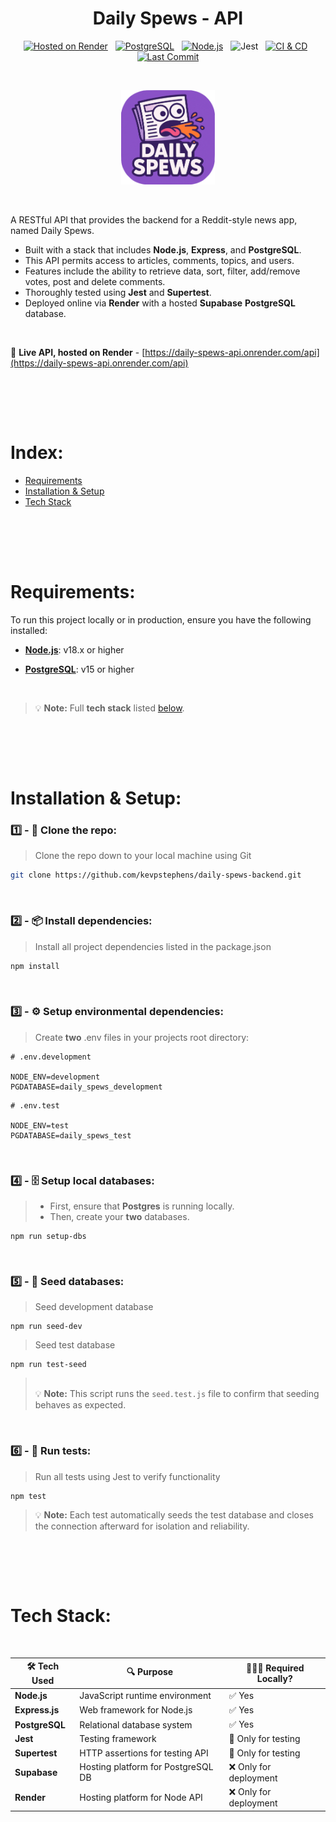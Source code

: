 <div align="center">

# Daily Spews - API

[![Hosted on Render](https://img.shields.io/badge/Hosted-Render-purple)](https://daily-spews-api.onrender.com/api)
&nbsp;
[![PostgreSQL](https://img.shields.io/badge/PostgreSQL-v15+-blue)](https://www.postgresql.org/)
&nbsp;
[![Node.js](https://img.shields.io/badge/Node.js-v18+-green)](https://nodejs.org/)
&nbsp;
![Jest](https://img.shields.io/badge/Tested_with-Jest-%23C21325?logo=jest&logoColor=white)
&nbsp;
[![CI & CD](https://github.com/kevpstephens/daily-spews-backend/actions/workflows/ci-cd.yml/badge.svg?cacheBust=1)](https://github.com/kevpstephens/daily-spews-backend/actions/workflows/ci-cd.yml)
&nbsp;
[![Last Commit](https://img.shields.io/github/last-commit/kevpstephens/daily-spews-backend)](https://github.com/kevpstephens/daily-spews-backend/commits/main)

</div>
<!-- [![version](https://img.shields.io/npm/v/express)](https://nodejs.org/) -->
<!-- ![Express](https://img.shields.io/badge/Express.js-404D59?logo=express) -->

<br>
<p align="center">
  <img src="public/images/daily-spews-logo.png" alt="Daily Spews Logo" width="150" height=auto/>
</p>
<br>

A RESTful API that provides the backend for a Reddit-style news app, named Daily Spews. <br>

- Built with a stack that includes **Node.js**, **Express**, and **PostgreSQL**.
- This API permits access to articles, comments, topics, and users.
- Features include the ability to retrieve data, sort, filter, add/remove votes, post and delete comments.
- Thoroughly tested using **Jest** and **Supertest**.
- Deployed online via **Render** with a hosted **Supabase** **PostgreSQL** database.

<br>

🔗 **Live API, hosted on Render** - [https://daily-spews-api.onrender.com/api](https://daily-spews-api.onrender.com/api) <br>

## <br><br>

# Index:

- [Requirements](#requirements)
- [Installation & Setup](#installation--setup)
- [Tech Stack](#tech-stack)

## <br><br>

# Requirements:

To run this project locally or in production, ensure you have the following installed:

- [**Node.js**](http://nodejs.org): v18.x or higher

- [**PostgreSQL**](https://www.postgresql.org): v15 or higher

<br>

> 💡 **Note:** Full **tech stack** listed <u>[below](#tech-stack)</u>.

## <br><br>

# Installation & Setup:

### 1️⃣ - 🧬 Clone the repo:

> Clone the repo down to your local machine using Git

```bash
git clone https://github.com/kevpstephens/daily-spews-backend.git
```

<br>

### 2️⃣ - 📦 Install dependencies:

> Install all project dependencies listed in the package.json

```bash
npm install
```

<br>

### 3️⃣ - ⚙️ Setup environmental dependencies:

> Create **two** .env files in your projects root directory:

```shell
# .env.development

NODE_ENV=development
PGDATABASE=daily_spews_development
```

```shell
# .env.test

NODE_ENV=test
PGDATABASE=daily_spews_test
```

<br>

### 4️⃣ - 🗄️ Setup local databases:

> - First, ensure that **Postgres** is running locally.
> - Then, create your **two** databases.

```shell
npm run setup-dbs
```

<br>

### 5️⃣ - 🌱 Seed databases:

> Seed development database

```shell
npm run seed-dev
```

> Seed test database

```shell
npm run test-seed
```

> <br> 💡 **Note:** This script runs the `seed.test.js` file to confirm that seeding behaves as expected.

<br>

### 6️⃣ - 🧪 Run tests:

> Run all tests using Jest to verify functionality

```shell
npm test
```

> 💡 **Note:** Each test automatically seeds the test database and closes the connection afterward for isolation and reliability.

## <br><br>

# Tech Stack:

<br>

| 🛠️ Tech Used   | 🔍 Purpose                         | 🧑🏻‍💻 Required Locally?   |
| -------------- | ---------------------------------- | ---------------------- |
| **Node.js**    | JavaScript runtime environment     | ✅ Yes                 |
| **Express.js** | Web framework for Node.js          | ✅ Yes                 |
| **PostgreSQL** | Relational database system         | ✅ Yes                 |
| **Jest**       | Testing framework                  | 🔶 Only for testing    |
| **Supertest**  | HTTP assertions for testing API    | 🔶 Only for testing    |
| **Supabase**   | Hosting platform for PostgreSQL DB | ❌ Only for deployment |
| **Render**     | Hosting platform for Node API      | ❌ Only for deployment |
